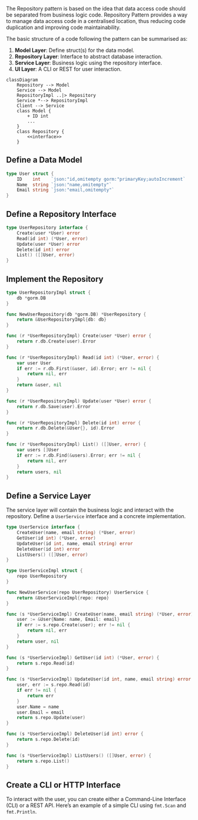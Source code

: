 The Repository pattern is based on the idea that data access code should be separated from business logic code. Repository Pattern provides a way to manage data access code in a centralised location, thus reducing code duplication and improving code maintainability.

The basic structure of a code following the pattern can be summarised as:
1. **Model Layer**: Define struct(s) for the data model.
2. **Repository Layer**: Interface to abstract database interaction.
3. **Service Layer**: Business logic using the repository interface.
4. **UI Layer**: A CLI or REST for user interaction.

```mermaid
classDiagram
	Repository --> Model
	Service --> Model
	RepositoryImpl ..|> Repository
	Service *--> RepositoryImpl
	Client --> Service
	class Model {
		+ ID int
		...
	}
	class Repository {
		<<interface>>
	}
```

## Define a Data Model
```go
type User struct {
	ID    int    `json:"id,omitempty gorm:"primaryKey;autoIncrement`
	Name  string `json:"name,omitempty"`
	Email string `json:"email,omitempty"`
}
```
## Define a Repository Interface
```go
type UserRepository interface {
	Create(user *User) error
	Read(id int) (*User, error)
	Update(user *User) error
	Delete(id int) error
	List() ([]User, error)
}
```
## Implement the Repository
```go
type UserRepositoryImpl struct {
    db *gorm.DB
}

func NewUserRepository(db *gorm.DB) *UserRepository {
    return &UserRepositoryImpl{db: db}
}

func (r *UserRepositoryImpl) Create(user *User) error {
    return r.db.Create(user).Error
}

func (r *UserRepositoryImpl) Read(id int) (*User, error) {
    var user User
    if err := r.db.First(&user, id).Error; err != nil {
        return nil, err
    }
    return &user, nil
}

func (r *UserRepositoryImpl) Update(user *User) error {
    return r.db.Save(user).Error
}

func (r *UserRepositoryImpl) Delete(id int) error {
    return r.db.Delete(&User{}, id).Error
}

func (r *UserRepositoryImpl) List() ([]User, error) {
    var users []User
    if err := r.db.Find(&users).Error; err != nil {
        return nil, err
    }
    return users, nil
}
```
## Define a Service Layer
The service layer will contain the business logic and interact with the repository. Define a `UserService` interface and a concrete implementation.
```go
type UserService interface {
    CreateUser(name, email string) (*User, error)
    GetUser(id int) (*User, error)
    UpdateUser(id int, name, email string) error
    DeleteUser(id int) error
    ListUsers() ([]User, error)
}

type UserServiceImpl struct {
    repo UserRepository
}

func NewUserService(repo UserRepository) UserService {
    return &UserServiceImpl{repo: repo}
}

func (s *UserServiceImpl) CreateUser(name, email string) (*User, error) {
    user := &User{Name: name, Email: email}
    if err := s.repo.Create(user); err != nil {
        return nil, err
    }
    return user, nil
}

func (s *UserServiceImpl) GetUser(id int) (*User, error) {
    return s.repo.Read(id)
}

func (s *UserServiceImpl) UpdateUser(id int, name, email string) error {
    user, err := s.repo.Read(id)
    if err != nil {
        return err
    }
    user.Name = name
    user.Email = email
    return s.repo.Update(user)
}

func (s *UserServiceImpl) DeleteUser(id int) error {
    return s.repo.Delete(id)
}

func (s *UserServiceImpl) ListUsers() ([]User, error) {
    return s.repo.List()
}
```
## Create a CLI or HTTP Interface
To interact with the user, you can create either a Command-Line Interface (CLI) or a REST API. Here’s an example of a simple CLI using `fmt.Scan` and `fmt.Println`.

